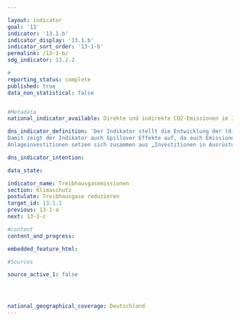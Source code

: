 ```yaml
---

layout: indicator        
goal: '13'        
indicator: '13.1.b'        
indicator_display: '13.1.b'        
indicator_sort_order: '13-1-b'        
permalink: /13-1-b/        
sdg_indicator: 13.2.2        

#
reporting_status: complete        
published: true        
data_non_statistical: false        


#Metadata        
national_indicator_available: Direkte und indirekte CO2-Emissionen im In- und Ausland bei der Herstellung der Güter für Anlageinvestitionen in Deutschland        

dns_indicator_definition: 'Der Indikator stellt die Entwicklung der (direkten und indirekten) CO2-Emissionen im In- und Ausland bei der Herstellung der Güter, die in Deutschland für Anlageinvestitionen verwendet werden, als Indexwert dar (2015 = 100).
Damit zeigt der Indikator auch Spillover Effekte auf, da auch Emissionen berücksichtigt werden, die im Ausland auftreten und durch wirtschaftliche Aktivitäten deutscher Akteure bedingt sind.
Anlageinvestitionen setzen sich zusammen aus „Investitionen in Ausrüstungen und sonstige Anlagen“ sowie „Bauinvestitionen“. Derzeit ist eine separate Ausweisung von „Bauinvestitionen“ nicht möglich, sondern nur die Ausweisung der Summenposition „Anlageinvestitionen“. Voraussichtlich ab März 2024 ist eine separate Ausweisung möglich. Zudem wird bis dahin auch die Erweiterung des Berichtszeitraums erwartet.'        

dns_indicator_intention:      

data_state:        

indicator_name: Treibhausgasemissionen        
section: Klimaschutz        
postulate: Treibhausgase reduzieren        
target_id: 13.1.1        
previous: 13-1-a       
next: 13-1-c        

#content         
content_and_progress:        

embedded_feature_html:    

#Sources        

source_active_1: false




national_geographical_coverage: Deutschland                
---
```

